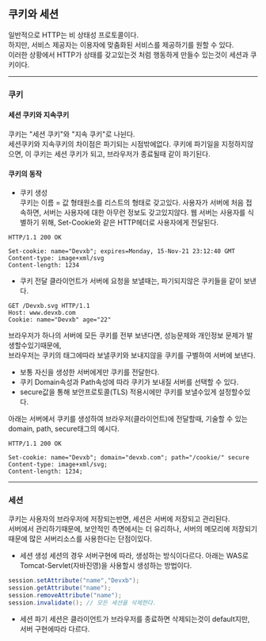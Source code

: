 ## 쿠키와 세션

일반적으로 HTTP는 비 상태성 프로토콜이다.   
하지만, 서비스 제공자는 이용자에 맞춤화된 서비스를 제공하기를 원할 수 있다.   
이러한 상황에서 HTTP가 상태를 갖고있는것 처럼 행동하게 만들수 있는것이 세션과 쿠키이다.   
 
     

---
### 쿠키

#### 세션 쿠키와 지속쿠키

쿠키는 "세션 쿠키"와 "지속 쿠키"로 나뉜다.   
세션쿠키와 지속쿠키의 차이점은 파기되는 시점밖에없다. 쿠키에 파기일을 지정하지않으면, 이 쿠키는 세션 쿠키가 되고, 브라우저가 종료될때 같이 파기된다.      

#### 쿠키의 동작
- 쿠키 생성   
쿠키는 이름 = 값 형태원소를 리스트의 형태로 갖고있다. 사용자가 서버에 처음 접속하면, 서버는 사용자에 대한 아무런 정보도 갖고있지않다. 웹 서버는 사용자를 식별하기 위해, Set-Cookie와 같은 HTTP헤더로 사용자에게 전달된다.
```HTTP
HTTP/1.1 200 OK

Set-cookie: name="Devxb"; expires=Monday, 15-Nov-21 23:12:40 GMT
Content-type: image+xml/svg
Content-length: 1234
```

- 쿠키 전달
클라이언트가 서버에 요청을 보낼때는, 파기되지않은 쿠키들을 같이 보낸다.
```HTTP
GET /Devxb.svg HTTP/1.1
Host: www.devxb.com
Cookie: name="Devxb" age="22"
```

브라우저가 하나의 서버에 모든 쿠키를 전부 보낸다면, 성능문제와 개인정보 문제가 발생할수있기때문에,   
브라우저는 쿠키의 태그에따라 보낼쿠키와 보내지않을 쿠키를 구별하여 서버에 보낸다.
- 보통 자신을 생성한 서버에게만 쿠키를 전달한다.
- 쿠키 Domain속성과 Path속성에 따라 쿠키가 보내질 서버를 선택할 수 있다.
- secure값을 통해 보안프로토콜(TLS) 적용시에만 쿠키를 보낼수있게 설정할수있다.

아래는 서버에서 쿠키를 생성하여 브라우저(클라이언트)에 전달할때, 기술할 수 있는 domain, path, secure태그의 예시다.
```HTTP
HTTP/1.1 200 OK

Set-cookie: name="Devxb"; domain="devxb.com"; path="/cookie/" secure
Content-type: image+xml/svg;
Content-length: 1234;
```

---
### 세션
쿠키는 사용자의 브라우저에 저장되는반면, 세션은 서버에 저장되고 관리된다.     
서버에서 관리하기때문에, 보안적인 측면에서는 더 유리하나, 서버의 메모리에 저장되기때문에 많은 서버리소스를 사용한다는 단점이있다.

- 세션 생성
세션의 경우 서버구현에 따라, 생성하는 방식이다르다. 아래는 WAS로 Tomcat-Servlet(자바진영)을 사용할시 생성하는 방법이다.
```Java
session.setAttribute("name","Devxb");
session.getAttribute("name");
session.removeAttribute("name");
session.invalidate(); // 모든 세션을 삭제한다.
```

- 세션 파기
세션은 클라이언트가 브라우저를 종료하면 삭제되는것이 default지만, 서버 구현에따라 다르다.

